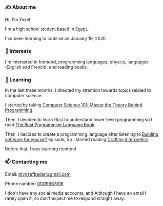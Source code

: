 ### ✍️ About me
Hi, I'm Yosef.

I'm a high school student based in Egypt.

I've been learning to code since January 19, 2020.

### 👀 Interests
I'm interested in frontend, programming languages, physics, languages (English and French), and reading books.

### 🌱 Learning
In the last three months, I directed my attention towards topics related to computer science.

I started by taking [Computer Science 101: Master the Theory Behind Programming](https://www.udemy.com/course/computer-science-101-master-the-theory-behind-programming/).

Then, I decided to learn Rust to understand lower-level programming so I read [The Rust Programming Language Book](https://doc.rust-lang.org/book/).

Then, I decided to create a programming language after listening to [Building software for yourself](https://changelog.com/podcast/455) episode, So I started reading [Crafting Interpreters](http://www.craftinginterpreters.com/).

Before that, I was learning frontend.

### 📫 Contacting me
Email: [dryosefbeder@gmail.com](mailto:dryosefbeder@gmail.com)

Phone number: [01019967816](tel:+20109967816)

I don't have any social media accounts, and Although I have an email I rarely open it, so don't expect me to respond straight away.


